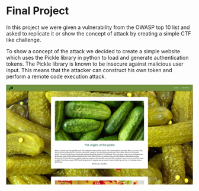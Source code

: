 # Final Project
In this project we were given a vulnerability from the OWASP top 10 list and asked to replicate it or show the concept of attack by
creating a simple CTF like challenge.

To show a concept of the attack we decided to create a simple website which uses the Pickle library in python to load and generate
authentication tokens. The Pickle library is known to be insecure against malicious user input. This means that the attacker can
construct his own token and perform a remote code execution attack.

![Frontpage](https://raw.githubusercontent.com/Furduhlutur/TOOR_Insecure_Deserialization/master/frontpage.png)
